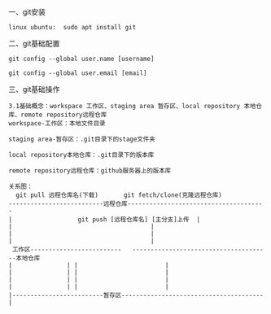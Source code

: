 
一、git安装

	linux ubuntu:  sudo apt install git

二、git基础配置

	git config --global user.name [username]

	git config --global user.email [email]

三、git基础操作

	3.1基础概念：workspace 工作区、staging area 暂存区、local repository 本地仓库、remote repository远程仓库
	workspace-工作区：本地文件目录

	staging area-暂存区：.git目录下的stage文件夹

	local repository本地仓库：.git目录下的版本库

	remote repository远程仓库：github服务器上的版本库

	关系图：
	  git pull 远程仓库名(下载)	   git fetch/clone(克隆远程仓库)	
	--------------------------远程仓库--------------------------------------
	|				   git push [远程仓库名] [主分支]上传  |
	|								       |
	|								       |
	|								       |
     工作区-------------------------   --------------------------------------本地仓库
	|			    | |					       |	
	|			    | |  				       |		
	|			    | |					       |
	|			    | |					       |
	|-------------------------暂存区---------------------------------------|

